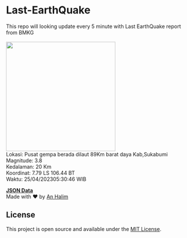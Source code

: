 # Last-EarthQuake
This repo will looking update every 5 minute with Last EarthQuake report from BMKG
<br>
<br>
<img src="https://ews.bmkg.go.id/TEWS/data/20230425053046.mmi.jpg?61201oh88g65qce99dv5pxr" width="300"/>
<br>
Lokasi: Pusat gempa berada dilaut 89Km barat daya Kab,Sukabumi <br>
Magnitude: 3.8 <br>
Kedalaman: 20 Km <br>
Koordinat: 7.79 LS 106.44 BT <br>
Waktu: 25/04/202305:30:46 WIB <br>

<a href="./data/data.json">**JSON Data**</a>
<br>
Made with ❤️ by <a href="https://github.com/an-halim">An Halim</a>
## License

This project is open source and available under the [MIT License](LICENSE).
